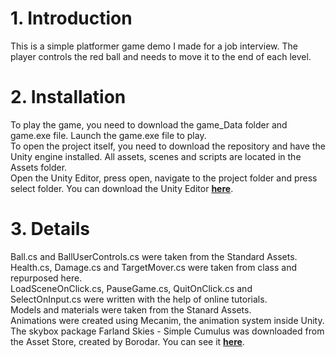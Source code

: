 # 1. Introduction
This is a simple platformer game demo I made for a job interview.
The player controls the red ball and needs to move it to the end of each level.

# 2. Installation
To play the game, you need to download the game_Data folder and game.exe file.
Launch the game.exe file to play. <br>
To open the project itself, you need to download the repository and have the Unity engine installed.
All assets, scenes and scripts are located in the Assets folder. <br>
Open the Unity Editor, press open, navigate to the project folder and press select folder.
You can download the Unity Editor [**here**](https://unity3d.com/get-unity/download).

# 3. Details
Ball.cs and BallUserControls.cs were taken from the Standard Assets. <br>
Health.cs, Damage.cs and TargetMover.cs were taken from class and repurposed here. <br>
LoadSceneOnClick.cs, PauseGame.cs, QuitOnClick.cs and SelectOnInput.cs were written with the help of online tutorials. <br>
Models and materials were taken from the Stanard Assets. <br>
Animations were created using Mecanim, the animation system inside Unity. <br>
The skybox package Farland Skies - Simple Cumulus was downloaded from the Asset Store, created by Borodar. 
You can see it [**here**](https://www.assetstore.unity3d.com/en/#!/content/62565).